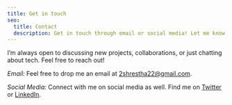 ```yaml
---
title: Get in touch
seo:
  title: Contact
  description: Get in touch through email or social media! Let me know how I can help.
---
```


I’m always open to discussing new projects, collaborations, or just chatting about tech. Feel free to reach out!

_Email:_
Feel free to drop me an email at [2shrestha22@gmail.com](mailto:2shrestha22@gmail.com).

_Social Media:_
Connect with me on social media as well. Find me on [Twitter](https://twitter.com/2shrestha22) or [LinkedIn](https://www.linkedin.com/in/2shrestha22).

